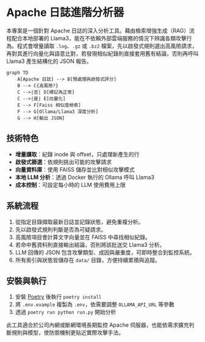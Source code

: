 

# Apache 日誌進階分析器

本專案是一個針對 Apache 日誌的深入分析工具。藉由檢索增強生成（RAG）流程配合本地部署的 Llama3，能在不依賴外部雲端服務的情況下辨識各類攻擊行為。程式會增量讀取 `.log`、`.gz` 或 `.bz2` 檔案，先以啟發式規則選出高風險請求，再對其進行向量化與語意比對，若發現相似紀錄則直接套用舊有結論，否則再呼叫 Llama3 產生結構化的 JSON 報告。

```mermaid
graph TD
    A[Apache 日誌] --> B[預處理與啟發式評分]
    B --> C{高風險?}
    C -->|否| D[標記為正常]
    C -->|是| E[向量化]
    E --> F[Faiss 相似度檢索]
    F --> G[Ollama/Llama3 深度分析]
    G --> H[輸出 JSON]
```

## 技術特色
- **增量讀取**：紀錄 inode 與 offset，只處理新產生的行
- **啟發式篩選**：依規則挑出可能的攻擊請求
- **向量資料庫**：使用 FAISS 儲存並比對相似攻擊模式
- **本地 LLM 分析**：透過 Docker 執行的 Ollama 呼叫 Llama3
- **成本控制**：可設定每小時的 LLM 使用費用上限

## 系統流程
1. 從指定目錄擷取最新日誌並記錄狀態，避免重複分析。
2. 先以啟發式規則判斷是否為可疑請求。
3. 高風險項目會計算文字向量並在 FAISS 中尋找相似紀錄。
4. 若命中舊資料則直接輸出結論，否則將該批送交 Llama3 分析。
5. LLM 回傳的 JSON 包含攻擊類型、成因與嚴重度，可即時整合到監控系統。
6. 所有索引與狀態皆儲存在 `data/` 目錄，方便持續累積與追蹤。

## 安裝與執行
1. 安裝 [Poetry](https://python-poetry.org/docs/#installation) 後執行 `poetry install`
2. 將 `.env.example` 複製為 `.env`，依需要調整 `OLLAMA_API_URL` 等參數
3. 透過 `poetry run python run.py` 開始分析

此工具適合於公司內網或斷網環境長期監控 Apache 伺服器，也能依需求擴充判斷規則與模型，使防禦機制更貼近實際攻擊手法。


